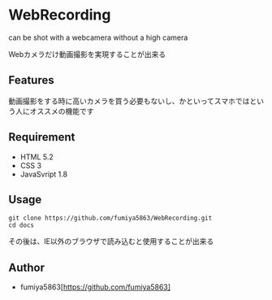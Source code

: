 # WebRecording
can be shot with a webcamera without a high camera

Webカメラだけ動画撮影を実現することが出来る

## Features
動画撮影をする時に高いカメラを買う必要もないし、かといってスマホではという人にオススメの機能です

## Requirement

* HTML 5.2
* CSS 3
* JavaSvript 1.8

## Usage

```
git clone https://github.com/fumiya5863/WebRecording.git
cd docs
```
その後は、IE以外のブラウザで読み込むと使用することが出来る

## Author

* fumiya5863[https://github.com/fumiya5863]